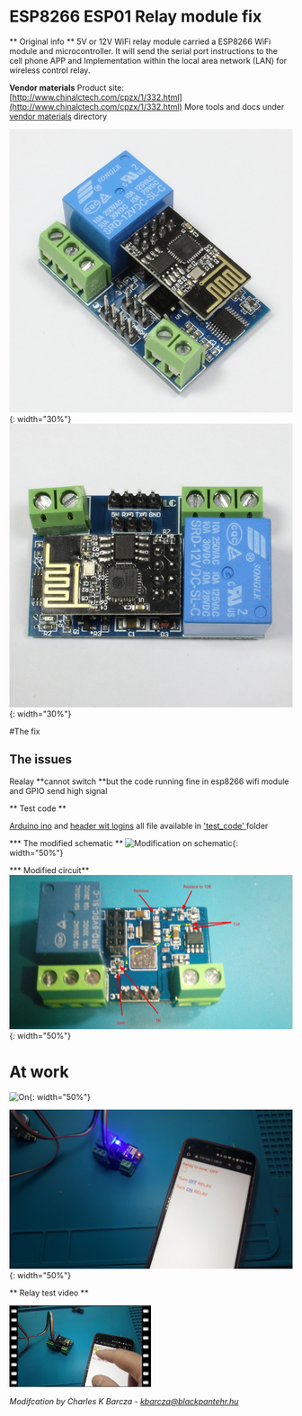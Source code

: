 # ESP8266 ESP01 Relay module fix

** Original  info **
5V or 12V WiFi relay module carried a ESP8266 WiFi module and microcontroller.
It will send the serial port instructions to the cell phone APP and Implementation within the local area network (LAN) for wireless control relay.

**Vendor materials**
Product site: [http://www.chinalctech.com/cpzx/1/332.html](http://www.chinalctech.com/cpzx/1/332.html) 
More tools and docs under [vendor materials](vendor_materials) directory

![Orig Relay](vendor_materials/orig_153P013S-1.jpg  "Orig Relay"){: width="30%"} ![!Original Rrelay2](vendor_materials/orig_153P02519-2.jpg  "Original relay2"){: width="30%"}

#The fix

## The issues
Realay **cannot switch **but the code running fine in esp8266 wifi module and GPIO send high signal

** Test code **

[Arduino ino](test_code/esp01_relay_test.ino)  and [header wit logins](test_code/relayExample_my_ssid_password.h)  all file available in ['test_code' ](test_code)  folder

*** The modified schematic ** 
![Modification on schematic](/usr/src/RPM/BUILD/LC_Wifi_Relay_ESP01_circuit_fix/circuit_mod/ESP01_relay_fix.png  "Schematic"){: width="50%"}

*** Modified circuit**
![Modified circuit](circuit_mod/ESP01_relay_fix_on_board.png  "Circuit board"){: width="50%"}

# At work
![On](circuit_mod/relay_on.jpg  "Switch On"){: width="50%"}

![Off](circuit_mod/relay_off.jpg  "Switch On"){: width="50%"}

** Relay test video **

[<img src="circuit_mod/play.png" width="50%">](circuit_mod/relay_test.mp4  "Test")

*Modifcation by Charles K Barcza - <kbarcza@blackpantehr.hu>*
